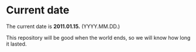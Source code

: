 # Current date

The current date is **2011.01.15.** (YYYY.MM.DD.)

This repository will be good when the world ends, so we will know how long it lasted.